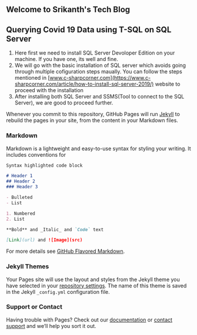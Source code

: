## Welcome to Srikanth's Tech Blog 

## Querying Covid 19 Data using T-SQL on SQL Server

1. Here first we need to install SQL Server Devoloper Edition on your machine. If you have one, its well and fine.
2. We will go with the basic installation of SQL server which avoids going through multiple cofiguration steps maually. You can follow the steps mentioned in [www.c-sharpcorner.com](https://www.c-sharpcorner.com/article/how-to-install-sql-server-2019/) website to proceed with the installation
3. After installing both SQL Server and SSMS(Tool to connect to the SQL Server), we are good to proceed further.


Whenever you commit to this repository, GitHub Pages will run [Jekyll](https://jekyllrb.com/) to rebuild the pages in your site, from the content in your Markdown files.

### Markdown

Markdown is a lightweight and easy-to-use syntax for styling your writing. It includes conventions for

```markdown
Syntax highlighted code block

# Header 1
## Header 2
### Header 3

- Bulleted
- List

1. Numbered
2. List

**Bold** and _Italic_ and `Code` text

[Link](url) and ![Image](src)
```

For more details see [GitHub Flavored Markdown](https://guides.github.com/features/mastering-markdown/).

### Jekyll Themes

Your Pages site will use the layout and styles from the Jekyll theme you have selected in your [repository settings](https://github.com/SrikanthreddyR/TechBlog/settings/pages). The name of this theme is saved in the Jekyll `_config.yml` configuration file.

### Support or Contact

Having trouble with Pages? Check out our [documentation](https://docs.github.com/categories/github-pages-basics/) or [contact support](https://support.github.com/contact) and we’ll help you sort it out.
